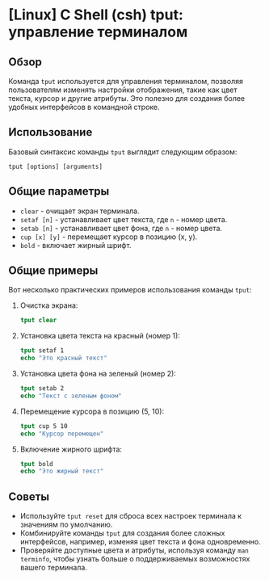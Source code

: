 # [Linux] C Shell (csh) tput: управление терминалом

## Обзор
Команда `tput` используется для управления терминалом, позволяя пользователям изменять настройки отображения, такие как цвет текста, курсор и другие атрибуты. Это полезно для создания более удобных интерфейсов в командной строке.

## Использование
Базовый синтаксис команды `tput` выглядит следующим образом:

```
tput [options] [arguments]
```

## Общие параметры
- `clear` - очищает экран терминала.
- `setaf [n]` - устанавливает цвет текста, где `n` - номер цвета.
- `setab [n]` - устанавливает цвет фона, где `n` - номер цвета.
- `cup [x] [y]` - перемещает курсор в позицию (x, y).
- `bold` - включает жирный шрифт.

## Общие примеры
Вот несколько практических примеров использования команды `tput`:

1. Очистка экрана:
   ```csh
   tput clear
   ```

2. Установка цвета текста на красный (номер 1):
   ```csh
   tput setaf 1
   echo "Это красный текст"
   ```

3. Установка цвета фона на зеленый (номер 2):
   ```csh
   tput setab 2
   echo "Текст с зеленым фоном"
   ```

4. Перемещение курсора в позицию (5, 10):
   ```csh
   tput cup 5 10
   echo "Курсор перемещен"
   ```

5. Включение жирного шрифта:
   ```csh
   tput bold
   echo "Это жирный текст"
   ```

## Советы
- Используйте `tput reset` для сброса всех настроек терминала к значениям по умолчанию.
- Комбинируйте команды `tput` для создания более сложных интерфейсов, например, изменяя цвет текста и фона одновременно.
- Проверяйте доступные цвета и атрибуты, используя команду `man terminfo`, чтобы узнать больше о поддерживаемых возможностях вашего терминала.